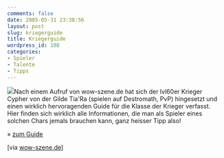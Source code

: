 ```yaml
---
comments: false
date: 2005-05-31 23:38:56
layout: post
slug: kriegerguide
title: Kriegerguide
wordpress_id: 108
categories:
- Spieler
- Talente
- Tipps
---
```


![](http://www.wow-europe.com/de/info/classes/images/panels/characters/warrior.gif)Nach einem Aufruf von wow-szene.de hat sich der lvl60er Krieger Cypher von der Gilde Tia'Ra (spielen auf Destromath, PvP) hingesetzt und einen wirklich hervoragenden Guide für die Klasse der Krieger verfasst. Hier finden sich wirklich alle Informationen, die man als Spieler eines solchen Chars jemals brauchen kann, ganz heisser Tipp also!

» [zum Guide](http://www.wowszene.de/cover/?page=Der_Krieger)

[via [wow-szene.de](http://www.wowszene.de/)]
  

